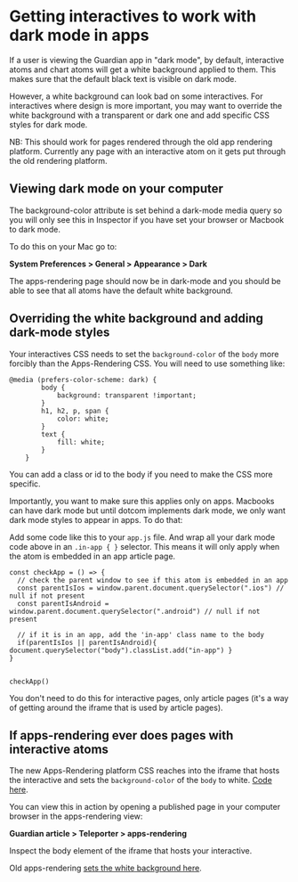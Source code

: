 # Getting interactives to work with dark mode in apps 

If a user is viewing the Guardian app in "dark mode", by default, interactive atoms and chart atoms will get a white background applied to them. This makes sure that the default black text is visible on dark mode. 

However, a white background can look bad on some interactives. For interactives where design is more important, you may want to override the white background with a transparent or dark one and add specific CSS styles for dark mode. 

NB: This should work for pages rendered through the old app rendering platform. Currently any page with an interactive atom on it gets put through the old rendering platform.  


## Viewing dark mode on your computer

The background-color attribute is set behind a dark-mode media query so you will only see this in Inspector if you have set your browser or Macbook to dark mode. 

To do this on your Mac go to:

**System Preferences > General > Appearance > Dark**

The apps-rendering page should now be in dark-mode and you should be able to see that all atoms have the default white background. 


## Overriding the white background and adding dark-mode styles 

Your interactives CSS needs to set the `background-color` of the `body` more forcibly than the Apps-Rendering CSS. You will need to use something like:

```
@media (prefers-color-scheme: dark) {
        body {
            background: transparent !important;
        } 
        h1, h2, p, span {
            color: white;
        }
        text {
            fill: white; 
        }
    }
```

You can add a class or id to the body if you need to make the CSS more specific.

Importantly, you want to make sure this applies only on apps. Macbooks can have dark mode but until dotcom implements dark mode, we only want dark mode styles to appear in apps. To do that: 

Add some code like this to your `app.js` file. And wrap all your dark mode code above in an `.in-app { }` selector. This means it will only apply when the atom is embedded in an app article page. 

```
const checkApp = () => {   
  // check the parent window to see if this atom is embedded in an app
  const parentIsIos = window.parent.document.querySelector(".ios") // null if not present
  const parentIsAndroid = window.parent.document.querySelector(".android") // null if not present

  // if it is in an app, add the 'in-app' class name to the body
  if(parentIsIos || parentIsAndroid){ document.querySelector("body").classList.add("in-app") }
}


checkApp()
```

You don't need to do this for interactive pages, only article pages (it's a way of getting around the iframe that is used by article pages). 



## If apps-rendering ever does pages with interactive atoms

The new Apps-Rendering platform CSS reaches into the iframe that hosts the interactive and sets the `background-color` of the `body` to white. [Code here](https://github.com/guardian/apps-rendering/blob/2436d412831ff14a0709b1813fd0421c95eb3663/src/components/atoms/interactiveAtom.tsx#L37).

You can view this in action by opening a published page in your computer browser in the apps-rendering view: 

**Guardian article > Teleporter > apps-rendering**

Inspect the body element of the iframe that hosts your interactive. 

Old apps-rendering [sets the white background here](https://github.com/guardian/mobile-apps-article-templates/blob/master/ArticleTemplates/assets/scss/themes/darkMode/_darkModeShared.scss).

